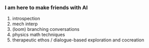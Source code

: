### I am here to make friends with AI

1) introspection
2) mech interp
3) (loom) branching conversations
4) physics math techniques
5) therapeutic ethos / dialogue-based exploration and cocreation

